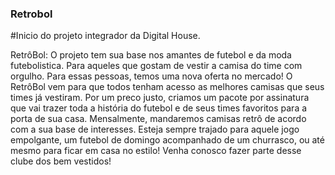 ### Retrobol

#Inicio do projeto integrador da Digital House.

RetrôBol:
O projeto tem sua base nos amantes de futebol e da moda futebolistica. Para aqueles que gostam de vestir a camisa do time com orgulho.
Para essas pessoas, temos uma nova oferta no mercado! O RetrôBol vem para que todos tenham acesso as melhores camisas que seus times já vestiram.
Por um preco justo, criamos um pacote por assinatura que vai trazer toda a história do futebol e de seus times favoritos para a porta de sua casa.
Mensalmente, mandaremos camisas retrô de acordo com a sua base de interesses. Esteja sempre trajado para aquele jogo empolgante, um futebol de domingo
acompanhado de um churrasco, ou até mesmo para ficar em casa no estilo!
Venha conosco fazer parte desse clube dos bem vestidos!
